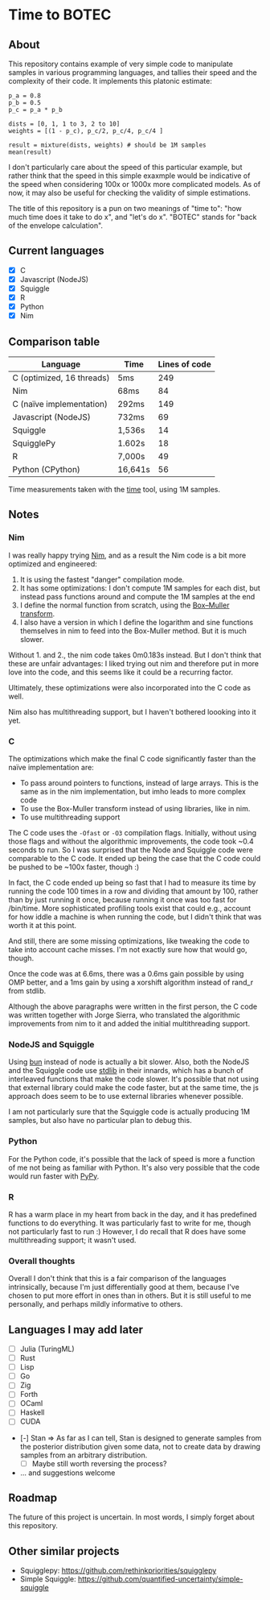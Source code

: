 # Time to BOTEC

## About

This repository contains example of very simple code to manipulate samples in various programming languages, and tallies their speed and the complexity of their code. It implements this platonic estimate:

```
p_a = 0.8
p_b = 0.5
p_c = p_a * p_b

dists = [0, 1, 1 to 3, 2 to 10]
weights = [(1 - p_c), p_c/2, p_c/4, p_c/4 ]

result = mixture(dists, weights) # should be 1M samples
mean(result)
```

I don't particularly care about the speed of this particular example, but rather think that the speed in this simple exaxmple would be indicative of the speed when considering 100x or 1000x more complicated models. As of now, it may also be useful for checking the validity of simple estimations. 

The title of this repository is a pun on two meanings of "time to": "how much time does it take to do x", and "let's do x". "BOTEC" stands for "back of the envelope calculation".

## Current languages

- [x] C
- [x] Javascript (NodeJS)
- [x] Squiggle 
- [x] R
- [x] Python
- [x] Nim 

## Comparison table

| Language                    | Time      | Lines of code |
|-----------------------------|-----------|---------------|
| C (optimized, 16 threads)   | 5ms       | 249 |
| Nim                         | 68ms      | 84  |
| C (naïve implementation)    | 292ms     | 149 |
| Javascript (NodeJS)         | 732ms     | 69  |
| Squiggle                    | 1,536s    | 14  |
| SquigglePy                  | 1.602s    | 18  |
| R                           | 7,000s    | 49  |
| Python (CPython)            | 16,641s   | 56  |

Time measurements taken with the [time](https://man7.org/linux/man-pages/man1/time.1.html) tool, using 1M samples.

## Notes

### Nim

I was really happy trying [Nim](https://nim-lang.org/), and as a result the Nim code is a bit more optimized and engineered:

1. It is using the fastest "danger" compilation mode.
2. It has some optimizations: I don't compute 1M samples for each dist, but instead pass functions around and compute the 1M samples at the end
3. I define the normal function from scratch, using the [Box–Muller transform](https://en.wikipedia.org/wiki/Box%E2%80%93Muller_transform#Basic_form).
4. I also have a version in which I define the logarithm and sine functions themselves in nim to feed into the Box-Muller method. But it is much slower.

Without 1. and 2., the nim code takes 0m0.183s instead. But I don't think that these are unfair advantages: I liked trying out nim and therefore put in more love into the code, and this seems like it could be a recurring factor.

Ultimately, these optimizations were also incorporated into the C code as well.

Nim also has multithreading support, but I haven't bothered loooking into it yet.

### C

The optimizations which make the final C code significantly faster than the naïve implementation are:

- To pass around pointers to functions, instead of large arrays. This is the same as in the nim implementation, but imho leads to more complex code
- To use the Box-Muller transform instead of using libraries, like in nim.
- To use multithreading support

The C code uses the `-Ofast` or `-O3` compilation flags. Initially, without using those flags and without the algorithmic improvements, the code took ~0.4 seconds to run. So I was surprised that the Node and Squiggle code were comparable to the C code. It ended up being the case that the C code could be pushed to be ~100x faster, though :)

In fact, the C code ended up being so fast that I had to measure its time by running the code 100 times in a row and dividing that amount by 100, rather than by just running it once, because running it once was too fast for /bin/time. More sophisticated profiling tools exist that could e.g., account for how iddle a machine is when running the code, but I didn't think that was worth it at this point.

And still, there are some missing optimizations, like tweaking the code to take into account cache misses. I'm not exactly sure how that would go, though.

Once the code was at 6.6ms, there was a 0.6ms gain possible by using OMP better, and a 1ms gain by using a xorshift algorithm instead of rand_r from stdlib.

Although the above paragraphs were written in the first person, the C code was written together with Jorge Sierra, who translated the algorithmic improvements from nim to it and added the initial multithreading support.

### NodeJS and Squiggle

Using [bun](https://bun.sh/) instead of node is actually a bit slower. Also, both the NodeJS and the Squiggle code use [stdlib](https://stdlib.io/) in their innards, which has a bunch of interleaved functions that make the code slower. It's possible that not using that external library could make the code faster, but at the same time, the js approach does seem to be to use external libraries whenever possible.

I am not particularly sure that the Squiggle code is actually producing 1M samples, but also have no particular plan to debug this.

### Python

For the Python code, it's possible that the lack of speed is more a function of me not being as familiar with Python. It's also very possible that the code would run faster with [PyPy](https://doc.pypy.org).

### R

R has a warm place in my heart from back in the day, and it has predefined functions to do everything. It was particularly fast to write for me, though not particularly fast to run :) However, I do recall that R does have some multithreading support; it wasn't used.

### Overall thoughts

Overall I don't think that this is a fair comparison of the languages intrinsically, because I'm just differentially good at them, because I've chosen to put more effort in ones than in others. But it is still useful to me personally, and perhaps mildly informative to others. 

## Languages I may add later

- [ ] Julia (TuringML) 
- [ ] Rust
- [ ] Lisp
- [ ] Go 
- [ ] Zig
- [ ] Forth
- [ ] OCaml
- [ ] Haskell
- [ ] CUDA
- [-] Stan => As far as I can tell, Stan is designed to generate samples from the posterior distribution given some data, not to create data by drawing samples from an arbitrary distribution.
  - [ ] Maybe still worth reversing the process?
- ... and suggestions welcome

## Roadmap

The future of this project is uncertain. In most words, I simply forget about this repository.

## Other similar projects

- Squigglepy: <https://github.com/rethinkpriorities/squigglepy>
- Simple Squiggle: <https://github.com/quantified-uncertainty/simple-squiggle>
